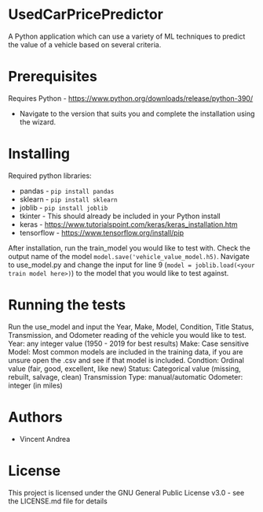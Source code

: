 # UsedCarPricePredictor
A Python application which can use a variety of ML techniques to predict the value of a vehicle based on several criteria.

# Prerequisites
Requires Python - https://www.python.org/downloads/release/python-390/
  - Navigate to the version that suits you and complete the installation using the wizard.
  
# Installing  
Required python libraries:
  - pandas - `pip install pandas`
  - sklearn - `pip install sklearn`
  - joblib - `pip install joblib`
  - tkinter - This should already be included in your Python install
  - keras - https://www.tutorialspoint.com/keras/keras_installation.htm
  - tensorflow - https://www.tensorflow.org/install/pip
  
After installation, run the train_model you would like to test with. Check the output name of the model `model.save('vehicle_value_model.h5)`. Navigate to use_model.py and change the input for line 9 (`model = joblib.load(<your train model here>)`) to the model that you would like to test against. 

# Running the tests
Run the use_model and input the Year, Make, Model, Condition, Title Status, Transmission, and Odometer reading of the vehicle you would like to test.
Year: any integer value (1950 - 2019 for best results)
Make: Case sensitive
Model: Most common models are included in the training data, if you are unsure open the .csv and see if that model is included.
Condtion: Ordinal value (fair, good, excellent, like new)
Status: Categorical value (missing, rebuilt, salvage, clean)
Transmission Type: manual/automatic
Odometer: integer (in miles)

# Authors
 - Vincent Andrea
 
# License
This project is licensed under the GNU General Public License v3.0 - see the LICENSE.md file for details

